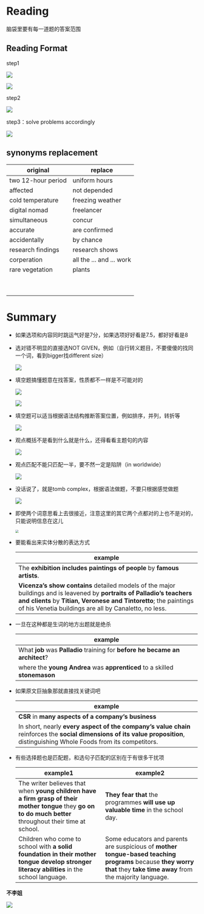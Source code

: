 # Reading

脑袋里要有每一道题的答案范围

## Reading Format

step1

![](http://pic.netpunk.space/images/2022/11/03/20221103224659.png)

![](http://pic.netpunk.space/images/2022/11/03/20221103224825.png)

step2

![](http://pic.netpunk.space/images/2022/11/03/20221103225120.png)

step3：solve problems accordingly

![](http://pic.netpunk.space/images/2022/11/03/20221103230039.png)

## synonyms replacement

| original           | replace          |
| ------------------ | ---------------- |
| two 12-hour period | uniform hours    |
| affected           | not depended     |
| cold temperature   | freezing weather |
| digital nomad | freelancer |
| simultaneous | concur |
| accurate | are confirmed |
| accidentally | by chance |
| research findings | research shows |
| corperation | all the ... and ... work |
| rare vegetation | plants |
|  | |
| | |
| | |
| | |
| | |
| | |
| | |
| | |
| | |





# Summary

* 如果选项和内容同时跳运气好是7分，如果选项好好看是7.5，都好好看是8

* 选对错不明显的直接选NOT GIVEN，例如（自行转义题目，不要傻傻的找同一个词，看到bigger找different size）

  ![](http://pic.netpunk.space/images/2022/11/26/20221126200946.png)

* 填空题搞懂题意在找答案，性质都不一样是不可能对的

  ![](http://pic.netpunk.space/images/2022/11/26/20221126204553.png)

  ![](http://pic.netpunk.space/images/2022/11/26/20221126210425.png)

* 填空题可以适当根据语法结构推断答案位置，例如排序，并列，转折等

  ![](http://pic.netpunk.space/images/2022/11/26/20221126204717.png)

* 观点概括不是看到什么就是什么，还得看看主题句的内容

  ![](http://pic.netpunk.space/images/2022/11/26/20221126211620.png)

* 观点匹配不能只匹配一半，要不然一定是陷阱（in worldwide）

  ![](http://pic.netpunk.space/images/2022/11/26/20221126212902.png)

* 没话说了，就是tomb complex，根据语法做题，不要只根据感觉做题

  ![](http://pic.netpunk.space/images/2022/11/26/20221126213411.png)

* 即使两个词意思看上去很接近，注意这里的其它两个点都对的上也不是对的，只能说明信息在这儿

  <img src="http://pic.netpunk.space/images/2022/11/30/20221130100836.png" style="zoom:50%;" />

* 要能看出来实体分散的表达方式

  | example                                                      |
  | ------------------------------------------------------------ |
  | The **exhibition** **includes** **paintings of people** by **famous artists**. |
  | **Vicenza’s show** **contains** detailed models of the major buildings and is leavened by **portraits of Palladio’s teachers and clients** by **Titian, Veronese and Tintoretto**; the paintings of his Venetia buildings are all by Canaletto, no less. |

* 一旦在这种都是生词的地方出题就是绝杀

  | example                                                      |
  | ------------------------------------------------------------ |
  | What **job** was **Palladio** training for **before he became an architect**? |
  | where the **young** **Andrea** was **apprenticed** to a skilled **stonemason** |

* 如果原文巨抽象那就直接找关键词吧

  | example                                                      |
  | ------------------------------------------------------------ |
  | **CSR** in **many aspects of a company’s business**          |
  | In short, nearly **every aspect of the company’s value chain** reinforces the **social dimensions of its value proposition**, distinguishing Whole Foods from its competitors. |

* 有些选择题也是匹配题，和选句子匹配的区别在于有很多干扰项

  | example1                                                     | example2                                                     |
  | ------------------------------------------------------------ | ------------------------------------------------------------ |
  | The writer believes that when **young children have a firm grasp of their mother tongue** they **go on to do** **much better** throughout their time at school. | **They fear that** the programmes **will use up valuable time** in the school day. |
  | Children who come to school with **a solid foundation in their mother tongue** **develop stronger literacy abilities** in the school language. | Some educators and parents are suspicious of **mother tongue-based teaching programs** because **they worry that** they **take time away** from the majority language. |

  







**不李姐**

![](http://pic.netpunk.space/images/2022/11/26/20221126210259.png)













